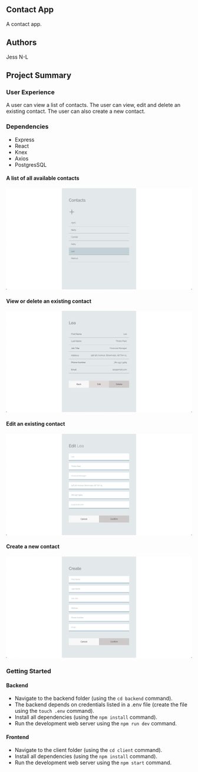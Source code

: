 ## Contact App

A contact app.

## Authors
Jess N-L

## Project Summary

### User Experience

A user can view a list of contacts. The user can view, edit and delete an existing contact. The user can also create a new contact.

### Dependencies

- Express
- React
- Knex
- Axios
- PostgresSQL

#### A list of all available contacts

!["A list of all available contacts"](https://github.com/jess-nl/contact-app/blob/master/docs/screenshots/contact-list.png)

#### View or delete an existing contact
!["View or delete contact"](https://github.com/jess-nl/contact-app/blob/master/docs/screenshots/contact-view.png)

#### Edit an existing contact
!["Edit contact"](https://github.com/jess-nl/contact-app/blob/master/docs/screenshots/contact-edit.png)

#### Create a new contact
!["Create new contact"](https://github.com/jess-nl/contact-app/blob/master/docs/screenshots/contact-create.png)

### Getting Started

#### Backend

- Navigate to the backend folder (using the `cd backend` command).
- The backend depends on credentials listed in a .env file (create the file using the `touch .env` command).
- Install all dependencies (using the `npm install` command).
- Run the development web server using the `npm run dev` command.

#### Frontend

- Navigate to the client folder (using the `cd client` command).
- Install all dependencies (using the `npm install` command).
- Run the development web server using the `npm start` command.